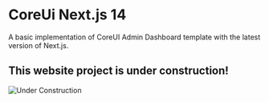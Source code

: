 # CoreUi Next.js 14

A basic implementation of CoreUI Admin Dashboard template with the latest version of Next.js.

## This website project is under construction!

![Under Construction](https://www.nirdco.com/images/underconstruction.gif "Under Construction")